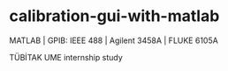 # calibration-gui-with-matlab

MATLAB | GPIB: IEEE 488 | Agilent 3458A | FLUKE 6105A

TÜBİTAK UME internship study
